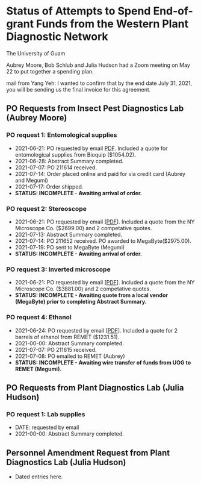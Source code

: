   # Status of Attempts to Spend End-of-grant Funds from the Western Plant Diagnostic Network

  The University of Guam

  Aubrey Moore, Bob Schlub and Julia Hudson had a Zoom meeting on May 22 to put together a spending plan.

  mail from Yang Yeh: I wanted to confirm that by the end date July 31, 2021, you will be sending us the final invoice for this agreement.

  ## PO Requests from Insect Pest Diagnostics Lab (Aubrey Moore)

  ### PO request 1: Entomological supplies</a></h3>
  
  * 2021-06-21: PO requested by email [PDF](req1.pdf). Included a quote for entomological supplies from Bioquip ($1054.02).
  * 2021-06-28: Abstract Summary completed.
  * 2021-07-07: PO 211614 received.
  * 2021-07-14: Order placed online and paid for via credit card (Aubrey and Megumi)
  * 2021-07-17: Order shipped.
  * **STATUS: INCOMPLETE - Awaiting arrival of order.**

  ### PO request 2: Stereoscope

  * 2021-06-21: PO requested by email [<a href="req1.pdf">PDF</a>]. Included a quote from the NY Microscope Co. ($2699.00) and 2 competative quotes.
  * 2021-07-13: Abstract Summary completed.
  * 2021-07-14: PO 211652 received. PO awarded to MegaByte($2975.00).
  * 2021-07-19: PO sent to MegaByte (Megumi)
  * **STATUS: INCOMPLETE - Awaiting arrival of order.**

  ### PO request 3: Inverted microscope
  
  * 2021-06-21: PO requested by email [<a href="req1.pdf">PDF</a>]. Included a quote from the NY Microscope Co. ($3881.00) and 2 competative quotes.
  * **STATUS: INCOMPLETE - Awaiting quote from a local vendor (MegaByte) prior to completing Abstract Summary.**

  ### PO request 4: Ethanol
  
  * 2021-06-24: PO requested by email [<a href="req2.pdf">PDF</a>]. Included a quote for 2 barrels of ethanol from REMET ($1231.51).
  * 2021-00-00: Abstract Summary completed.
  * 2021-07-07: PO 211615 received.
  * 2021-07-08: PO emailed to REMET (Aubrey)
  * **STATUS: INCOMPLETE</b> - Awaiting wire transfer of funds from UOG to REMET (Megumi).**

  ## PO Requests from Plant Diagnostics Lab (Julia Hudson)
  
  ### PO request 1: Lab supplies
  
  * DATE: requested by email
  * 2021-00-00: Abstract Summary completed.

  ## Personnel Amendment Request from Plant Diagnostics Lab (Julia Hudson)
  
  * Dated entries here.
